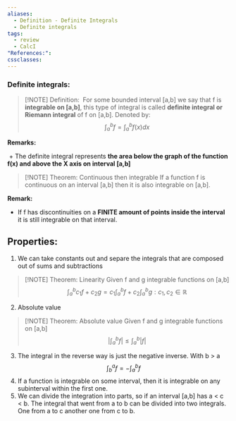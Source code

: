 ```yaml
---
aliases:
  - Definition - Definite Integrals
  - Definite integrals
tags:
  - review
  - CalcI
"References:": 
cssclasses:
---
```

### Definite integrals:

> [!NOTE] Definition: 
> For some bounded interval \[a,b] we say that f is **integrable on \[a,b]**, this type of integral is called **definite integral or Riemann integral** of f on \[a,b]. Denoted by: 
> $$
> \int^b_a f = \int_a^b f(x) dx
> $$


**Remarks:**

 + The definite integral represents **the area below the graph of the function f(x) and above the X axis on interval \[a,b]**
 
> [!NOTE] Theorem: Continuous then integrable
> If a function f is continuous on an interval [a,b] then it is also integrable on [a,b].

**Remark:**
+ If f has discontinuities on a **FINITE amount of points inside the interval** it is still integrable on that interval. 

## Properties: 

1. We can take constants out and separe the integrals that are composed out of sums and subtractions
> [!NOTE] Theorem: Linearity 
> Given f and g integrable functions on [a,b]
> $$
> \int_a^b c_1 f + c_2 g = c_1 \int_a^b f + c_2 \int_a^b g: c_1, c_2 \in \mathbb R
> $$

2. Absolute value
> [!NOTE] Theorem: Absolute value
> Given f and g integrable functions on [a,b]
> $$
> |\int^b_a f| \leq \int^b_a |f|
> $$
> 

3. The integral in the reverse way is just the negative inverse. With b > a
$$
\int_b^a f = -\int_a^b f
$$
 4. If a function is integrable on some interval, then it is integrable on any subinterval within the first one.
 5. We can divide the integration into parts, so if an interval \[a,b] has a < c < b. The integral that went from a to b can be divided into two integrals. One from a to c another one from c to b. 

